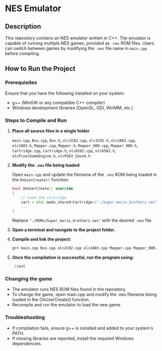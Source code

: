 # NES Emulator

## Description

This repository contains an NES emulator written in C++. The emulator is capable of running multiple NES games, provided as `.nes` ROM files. Users can switch between games by modifying the `.nes` file name in `main.cpp` before compiling.

## How to Run the Project

### Prerequisites

Ensure that you have the following installed on your system:
- g++ (MinGW or any compatible C++ compiler)
- Windows development libraries (OpenGL, GDI, WinMM, etc.)

### Steps to Compile and Run

1. **Place all source files in a single folder**

   `main.cpp`, `Bus.cpp`, `Bus.h`, `olc2C02.cpp`, `olc2C02.h`, `olc2A03.cpp`, `olc2A03.h`, `Mapper.cpp`, `Mapper.h`,  `Mapper_000.cpp`, `Mapper_000.h`, `Cartridge.cpp`, `Cartridge.h`, `olc6502.cpp`, `olc6502.h`, `olcPixelGameEngine.h`, `olcPGEX_Sound.h`

3. **Modify the `.nes` file being loaded**

   Open `main.cpp` and update the filename of the `.nes` ROM being loaded in the `OnUserCreate()` function:
     ```cpp
     bool OnUserCreate() override
     {
         // Load the cartridge
         cart = std::make_shared<Cartridge>("./Super_mario_brothers.nes");
         ...
     }
     ```
   Replace `"./ROMs/Super_mario_brothers.nes"` with the desired `.nes` file.

4. **Open a terminal and navigate to the project folder.**

5. **Compile and link the project:**
   ```sh
   g++ main.cpp Bus.cpp olc2C02.cpp olc2A03.cpp Mapper.cpp Mapper_000.cpp Cartridge.cpp olc6502.cpp -o test -lopengl32 -lglu32 -lgdi32 -luser32 -lgdiplus -lshlwapi -ldwmapi -lwinmm
6. **Once the compilation is successful, run the program using:**
   ```sh
   .\test

### Changing the game

- The emulator runs NES ROM files found in the repository.
- To change the game, open main.cpp and modify the .nes filename being loaded in the OnUserCreate() function.
- Recompile and run the emulator to load the new game.

### Troubleshooting

- If compilation fails, ensure g++ is installed and added to your system's PATH.
- If missing libraries are reported, install the required Windows dependencies.
